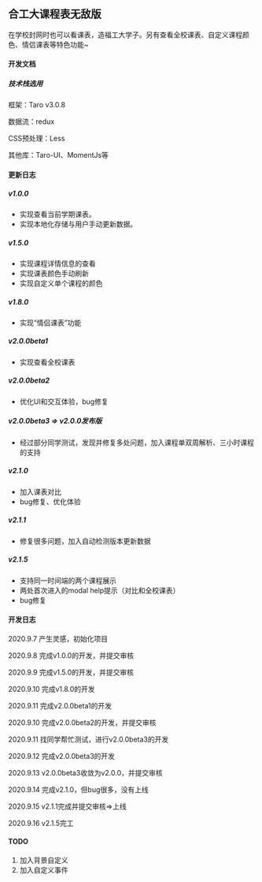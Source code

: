 ## 合工大课程表无敌版

在学校封网时也可以看课表，造福工大学子。另有查看全校课表、自定义课程颜色、情侣课表等特色功能~

#### 开发文档

##### 技术栈选用

框架：Taro v3.0.8

数据流：redux

CSS预处理：Less

其他库：Taro-UI、MomentJs等


#### 更新日志

##### v1.0.0

- 实现查看当前学期课表。
- 实现本地化存储与用户手动更新数据。

##### v1.5.0

- 实现课程详情信息的查看
- 实现课表颜色手动刷新
- 实现自定义单个课程的颜色

##### v1.8.0

- 实现“情侣课表”功能

##### v2.0.0beta1

- 实现查看全校课表

##### v2.0.0beta2

- 优化UI和交互体验，bug修复

##### v2.0.0beta3 => v2.0.0发布版

- 经过部分同学测试，发现并修复多处问题，加入课程单双周解析、三小时课程的支持

##### v2.1.0

- 加入课表对比
- bug修复、优化体验

##### v2.1.1

- 修复很多问题，加入自动检测版本更新数据

##### v2.1.5

- 支持同一时间端的两个课程展示
- 两处首次进入的modal help提示（对比和全校课表）
- bug修复

#### 开发日志

2020.9.7
产生灵感，初始化项目

2020.9.8
完成v1.0.0的开发，并提交审核

2020.9.9
完成v1.5.0的开发，并提交审核

2020.9.10
完成v1.8.0的开发

2020.9.11
完成v2.0.0beta1的开发

2020.9.10
完成v2.0.0beta2的开发，并提交审核

2020.9.11
找同学帮忙测试，进行v2.0.0beta3的开发

2020.9.12
完成v2.0.0beta3的开发

2020.9.13
v2.0.0beta3收敛为v2.0.0，并提交审核

2020.9.14
完成v2.1.0，但bug很多，没有上线

2020.9.15
v2.1.1完成并提交审核=>上线

2020.9.16
v2.1.5完工


#### TODO

1. 加入背景自定义
2. 加入自定义事件

